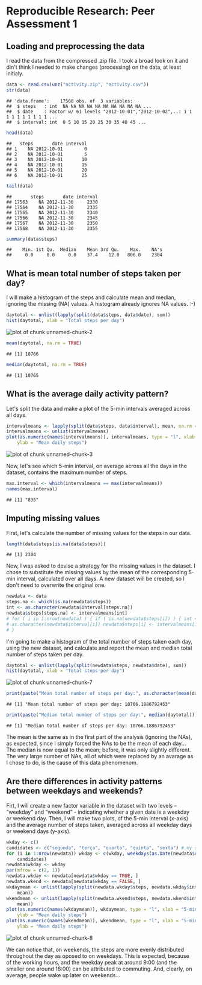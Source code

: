 # Reproducible Research: Peer Assessment 1


## Loading and preprocessing the data
I read the data from the compressed .zip file. I took a broad look on it and din't
think I needed to make changes (processing) on the data, at least initialy.

```r
data <- read.csv(unz("activity.zip", "activity.csv"))
str(data)
```

```
## 'data.frame':	17568 obs. of  3 variables:
##  $ steps   : int  NA NA NA NA NA NA NA NA NA NA ...
##  $ date    : Factor w/ 61 levels "2012-10-01","2012-10-02",..: 1 1 1 1 1 1 1 1 1 1 ...
##  $ interval: int  0 5 10 15 20 25 30 35 40 45 ...
```

```r
head(data)
```

```
##   steps       date interval
## 1    NA 2012-10-01        0
## 2    NA 2012-10-01        5
## 3    NA 2012-10-01       10
## 4    NA 2012-10-01       15
## 5    NA 2012-10-01       20
## 6    NA 2012-10-01       25
```

```r
tail(data)
```

```
##       steps       date interval
## 17563    NA 2012-11-30     2330
## 17564    NA 2012-11-30     2335
## 17565    NA 2012-11-30     2340
## 17566    NA 2012-11-30     2345
## 17567    NA 2012-11-30     2350
## 17568    NA 2012-11-30     2355
```

```r
summary(data$steps)
```

```
##    Min. 1st Qu.  Median    Mean 3rd Qu.    Max.    NA's 
##     0.0     0.0     0.0    37.4    12.0   806.0    2304
```


## What is mean total number of steps taken per day?
I will make a histogram of the steps and calculate mean and median, ignoring the
missing (NA) values. A histogram already ignores NA values. :-)

```r
daytotal <- unlist(lapply(split(data$steps, data$date), sum))
hist(daytotal, xlab = "Total steps per day")
```

![plot of chunk unnamed-chunk-2](figure/unnamed-chunk-2.png) 

```r
mean(daytotal, na.rm = TRUE)
```

```
## [1] 10766
```

```r
median(daytotal, na.rm = TRUE)
```

```
## [1] 10765
```



## What is the average daily activity pattern?
Let's split the data and make a plot of the 5-min intervals averaged across all
days.

```r
intervalmeans <- lapply(split(data$steps, data$interval), mean, na.rm = TRUE)
intervalmeans <- unlist(intervalmeans)
plot(as.numeric(names(intervalmeans)), intervalmeans, type = "l", xlab = "5-min interval", 
    ylab = "Mean daily steps")
```

![plot of chunk unnamed-chunk-3](figure/unnamed-chunk-3.png) 

Now, let's see which 5-min interval, on average across all the days in the dataset, contains the maximum number of steps.

```r
max.interval <- which(intervalmeans == max(intervalmeans))
names(max.interval)
```

```
## [1] "835"
```


## Imputing missing values
First, let's calculate the number of missing values for the steps in our data.

```r
length(data$steps[is.na(data$steps)])
```

```
## [1] 2304
```

Now, I was asked to devise a strategy for the missing values in the dataset. I chose to substitute the missing values by the mean of the corresponding 5-min interval, calculated over all days. A new dataset will be created, so I don't need to overwrite the original one.

```r
newdata <- data
steps.na <- which(is.na(newdata$steps))
int <- as.character(newdata$interval[steps.na])
newdata$steps[steps.na] <- intervalmeans[int]
# for ( i in 1:nrow(newdata) ) { if ( is.na(newdata$steps[i]) ) { int <-
# as.character(newdata$interval[i]) newdata$steps[i] <- intervalmeans[int] }
# }
```

I'm going to make a histogram of the total number of steps taken each day, using the new dataset, and calculate and report the mean and median total number of steps taken per day.

```r
daytotal <- unlist(lapply(split(newdata$steps, newdata$date), sum))
hist(daytotal, xlab = "Total steps per day")
```

![plot of chunk unnamed-chunk-7](figure/unnamed-chunk-7.png) 

```r
print(paste("Mean total number of steps per day:", as.character(mean(daytotal))))
```

```
## [1] "Mean total number of steps per day: 10766.1886792453"
```

```r
print(paste("Median total number of steps per day:", median(daytotal)))
```

```
## [1] "Median total number of steps per day: 10766.1886792453"
```

The mean is the same as in the first part of the analysis (ignoring the NAs), as expected, since I simply forced the NAs to be the mean of each day... The median is now equal to the mean; before, it was only slightly different. The very large number of NAs, all of which were replaced by an avarage as I chose to do, is the cause of this data phenomenom.


## Are there differences in activity patterns between weekdays and weekends?
Firt, I will create a new factor variable in the dataset with two levels – “weekday” and “weekend” - indicating whether a given date is a weekday or weekend day. Then, I will make two plots, of the 5-min interval (x-axis) and the average number of steps taken, averaged across all weekday days or weekend days (y-axis).

```r
wkday <- c()
candidates <- c("segunda", "terça", "quarta", "quinta", "sexta") # my system is in Portuguese
for (i in 1:nrow(newdata)) wkday <- c(wkday, weekdays(as.Date(newdata$date[i])) %in% 
    candidates)
newdata$wkday <- wkday
par(mfrow = c(2, 1))
newdata.wkday <- newdata[newdata$wkday == TRUE, ]
newdata.wkend <- newdata[newdata$wkday == FALSE, ]
wkdaymean <- unlist(lapply(split(newdata.wkday$steps, newdata.wkday$interval), 
    mean))
wkendmean <- unlist(lapply(split(newdata.wkend$steps, newdata.wkend$interval), 
    mean))
plot(as.numeric(names(wkdaymean)), wkdaymean, type = "l", xlab = "5-min interval, weekdays", 
    ylab = "Mean daily steps")
plot(as.numeric(names(wkendmean)), wkendmean, type = "l", xlab = "5-min interval, weekend", 
    ylab = "Mean daily steps")
```

![plot of chunk unnamed-chunk-8](figure/unnamed-chunk-8.png) 

We can notice that, on weekends, the steps are more evenly distributed throughout the day as oposed to on weekdays. This is expected, because of the working hours, and the weekday peak at around 9:00 (and the smaller one around 18:00) can be attributed to commuting. And, clearly, on average, people wake up later on weekends...
